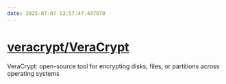 ```yaml
---
date: 2025-07-07 13:57:47.447970
---
```


# [veracrypt/VeraCrypt](https://github.com/veracrypt/VeraCrypt)

VeraCrypt: open-source tool for encrypting disks, files, or partitions across operating systems